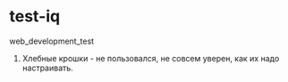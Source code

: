 # test-iq
web_development_test
1) Хлебные крошки - не пользовался, не совсем уверен, как их надо настраивать.

